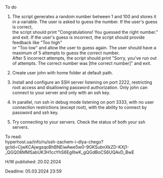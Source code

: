 To do
1. The script generates a random number between 1 and 100 and stores it in a variable. The user is asked to guess the number. If the user's guess is correct,  
the script should print "Congratulations! You guessed the right number." and exit. If the user's guess is incorrect, the script should provide feedback like "Too high"     
or "Too low" and allow the user to guess again. The user should have a maximum of 5 attempts to guess the correct number.   
After 5 incorrect attempts, the script should print "Sorry, you've run out of attempts. The correct number was [the correct number]" and exit.

2. Create user john with home folder at default path.

3. Install and configure an SSH server listening on port 2222, restricting root access and disallowing password authorization. Only john can connect to your server and only with an ssh key.

4. In parallel, run ssh in debug mode listening on port 3333, with no user connection restrictions (except root), with the ability to connect by password and ssh key.

5. Try connecting to your servers. Check the status of both your ssh servers.

To read:  
hyperhost.ua/info/ru/ssh-zachem-i-dlya-chego?gclid=CjwKCAjwgsqoBhBNEiwAwe5w0-9GKSubnXkZD-KXj1-_QGQ08MMSabUK3H1ccYhS6EgIllwK_gQGdBoCS6UQAvD_BwE

H/W published: 20.02.2024

Deadline: 05.03.2024 23:59
